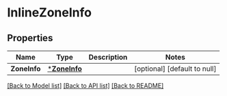 # InlineZoneInfo

## Properties
Name | Type | Description | Notes
------------ | ------------- | ------------- | -------------
**ZoneInfo** | [***ZoneInfo**](ZoneInfo.md) |  | [optional] [default to null]

[[Back to Model list]](../README.md#documentation-for-models) [[Back to API list]](../README.md#documentation-for-api-endpoints) [[Back to README]](../README.md)


